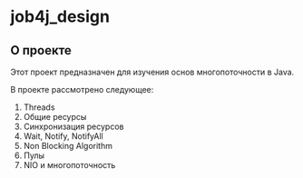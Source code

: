 # job4j_design

## О проекте

Этот проект предназначен для изучения основ многопоточности в Java.

В проекте рассмотрено следующее:
1. Threads
2. Общие ресурсы
3. Синхронизация ресурсов
4. Wait, Notify, NotifyAll
5. Non Blocking Algorithm
6. Пулы
7. NIO и многопоточность

